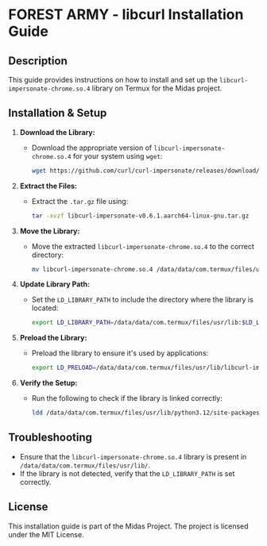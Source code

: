 # FOREST ARMY - libcurl Installation Guide

## Description
This guide provides instructions on how to install and set up the `libcurl-impersonate-chrome.so.4` library on Termux for the Midas project.

## Installation & Setup

1. **Download the Library:**
   - Download the appropriate version of `libcurl-impersonate-chrome.so.4` for your system using `wget`:
     ```bash
     wget https://github.com/curl/curl-impersonate/releases/download/v0.6.1/libcurl-impersonate-v0.6.1.aarch64-linux-gnu.tar.gz
     ```

2. **Extract the Files:**
   - Extract the `.tar.gz` file using:
     ```bash
     tar -xvzf libcurl-impersonate-v0.6.1.aarch64-linux-gnu.tar.gz
     ```

3. **Move the Library:**
   - Move the extracted `libcurl-impersonate-chrome.so.4` to the correct directory:
     ```bash
     mv libcurl-impersonate-chrome.so.4 /data/data/com.termux/files/usr/lib/
     ```

4. **Update Library Path:**
   - Set the `LD_LIBRARY_PATH` to include the directory where the library is located:
     ```bash
     export LD_LIBRARY_PATH=/data/data/com.termux/files/usr/lib:$LD_LIBRARY_PATH
     ```

5. **Preload the Library:**
   - Preload the library to ensure it's used by applications:
     ```bash
     export LD_PRELOAD=/data/data/com.termux/files/usr/lib/libcurl-impersonate-chrome.so.4
     ```

6. **Verify the Setup:**
   - Run the following to check if the library is linked correctly:
     ```bash
     ldd /data/data/com.termux/files/usr/lib/python3.12/site-packages/curl_cffi/_wrapper.abi3.so
     ```

## Troubleshooting
- Ensure that the `libcurl-impersonate-chrome.so.4` library is present in `/data/data/com.termux/files/usr/lib/`.
- If the library is not detected, verify that the `LD_LIBRARY_PATH` is set correctly.

## License
This installation guide is part of the Midas Project. The project is licensed under the MIT License.
